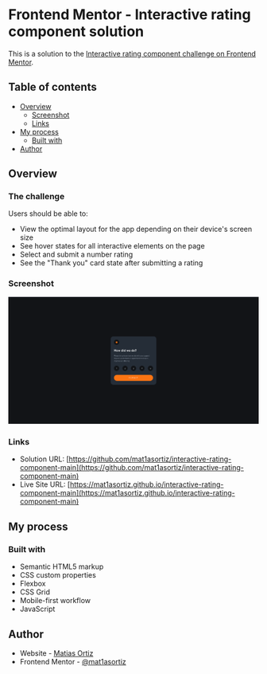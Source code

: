 # Frontend Mentor - Interactive rating component solution

This is a solution to the [Interactive rating component challenge on Frontend Mentor](https://www.frontendmentor.io/challenges/interactive-rating-component-koxpeBUmI).

## Table of contents

- [Overview](#overview)
  - [Screenshot](#screenshot)
  - [Links](#links)
- [My process](#my-process)
  - [Built with](#built-with)
- [Author](#author)

## Overview

### The challenge

Users should be able to:

- View the optimal layout for the app depending on their device's screen size
- See hover states for all interactive elements on the page
- Select and submit a number rating
- See the "Thank you" card state after submitting a rating

### Screenshot

![](./screenshot.PNG)

### Links

- Solution URL: [https://github.com/mat1asortiz/interactive-rating-component-main](https://github.com/mat1asortiz/interactive-rating-component-main)
- Live Site URL: [https://mat1asortiz.github.io/interactive-rating-component-main](https://mat1asortiz.github.io/interactive-rating-component-main)

## My process

### Built with

- Semantic HTML5 markup
- CSS custom properties
- Flexbox
- CSS Grid
- Mobile-first workflow
- JavaScript

## Author

- Website - [Matias Ortiz](https://portafolio-matias-ortiz.000webhostapp.com/)
- Frontend Mentor - [@mat1asortiz](https://www.frontendmentor.io/profile/mat1asortiz)
